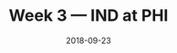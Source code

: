 ---
layout: game
title: Week 3 — IND at PHI
season: 2018
game_id: 2018_03_IND_PHI
week: 3
date: 2018-09-23
home_team: PHI
away_team: IND
final_home: 
final_away: 
pbp_url: /assets/data/pbp/2018/2018_03_IND_PHI.csv.gz
---